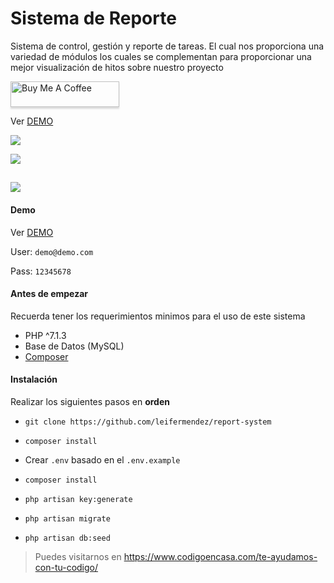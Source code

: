 # Sistema de Reporte
Sistema de control, gestión y reporte de tareas. El cual nos proporciona una variedad de módulos 
los cuales se complementan para proporcionar una mejor visualización de hitos sobre nuestro proyecto

<a href="https://www.buymeacoffee.com/leifermendez" target="_blank"><img src="https://www.buymeacoffee.com/assets/img/custom_images/orange_img.png" alt="Buy Me A Coffee" style="height: 41px !important;width: 174px !important;box-shadow: 0px 3px 2px 0px rgba(190, 190, 190, 0.5) !important;-webkit-box-shadow: 0px 3px 2px 0px rgba(190, 190, 190, 0.5) !important;" ></a>

Ver [DEMO](https://reportsystemapp.herokuapp.com/)

![](https://i.imgur.com/AX1MjPv.png)

![](https://i.imgur.com/iRI7t8t.png)

![](https://i.imgur.com/RoNY25H.png)
---



#### Demo

Ver [DEMO](https://reportsystemapp.herokuapp.com/)

User: `demo@demo.com`

Pass: `12345678`

#### Antes de empezar
Recuerda tener los requerimientos minimos para el uso de este sistema

- PHP ^7.1.3
- Base de Datos (MySQL)
- [Composer](https://getcomposer.org/doc/00-intro.md)

#### Instalación
Realizar los siguientes pasos en __orden__

- `git clone https://github.com/leifermendez/report-system`

- `composer install`

- Crear `.env` basado en el `.env.example`

- `composer install`

- `php artisan key:generate`

- `php artisan migrate`

- `php artisan db:seed`

> Puedes visitarnos en https://www.codigoencasa.com/te-ayudamos-con-tu-codigo/
